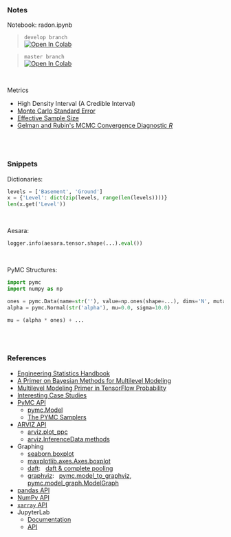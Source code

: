 
<br>

### Notes

Notebook: radon.ipynb

> ``develop branch`` <br> [![Open In Colab](https://colab.research.google.com/assets/colab-badge.svg)](https://colab.research.google.com/github/plausibilities/delineating/blob/develop/notebooks/radon.ipynb)

> ``master branch`` <br> [![Open In Colab](https://colab.research.google.com/assets/colab-badge.svg)](https://colab.research.google.com/github/plausibilities/delineating/blob/master/notebooks/radon.ipynb)


<br>

Metrics

* High Density Interval (A Credible Interval)
* [Monte Carlo Standard Error](https://search.r-project.org/CRAN/refmans/LaplacesDemon/html/MCSE.html)
* [Effective Sample Size](https://search.r-project.org/CRAN/refmans/LaplacesDemon/html/ESS.html)
* [Gelman and Rubin's MCMC Convergence Diagnostic $R$](https://search.r-project.org/CRAN/refmans/LaplacesDemon/html/Gelman.Diagnostic.html)

<br>
<br>

### Snippets

Dictionaries:

```python
levels = ['Basement', 'Ground']
x = {'Level': dict(zip(levels, range(len(levels))))}
len(x.get('Level'))
```

<br>

Aesara:

```python 
logger.info(aesara.tensor.shape(...).eval())
```

<br>

PyMC Structures:

````python
import pymc
import numpy as np

ones = pymc.Data(name=str(''), value=np.ones(shape=...), dims='N', mutable=False)
alpha = pymc.Normal(str('alpha'), mu=0.0, sigma=10.0)

mu = (alpha * ones) + ...
````



<br>
<br>

### References

* [Engineering Statistics Handbook](https://www.itl.nist.gov/div898/handbook/)
* [A Primer on Bayesian Methods for Multilevel Modeling](https://www.pymc.io/projects/examples/en/latest/case_studies/multilevel_modeling.html)
* [Multilevel Modeling Primer in TensorFlow Probability](https://www.tensorflow.org/probability/examples/Multilevel_Modeling_Primer)  
* [Interesting Case Studies](https://psmits.github.io/paleo_book/varying-intercept-models.html)
* [PyMC API](https://www.pymc.io/projects/docs/en/stable/api.html)  
  * [pymc.Model](https://www.pymc.io/projects/docs/en/stable/api/model.html)  
  * [The PYMC Samplers](https://docs.pymc.io/en/latest/api/samplers.html)
* [ARVIZ API](https://arviz-devs.github.io/arviz/api/)
  * [arviz.plot_ppc](https://arviz-devs.github.io/arviz/api/generated/arviz.plot_ppc.html)
  * [arviz.InferenceData methods](https://arviz-devs.github.io/arviz/api/generated/arviz.InferenceData.html)
* Graphing
  * [seaborn.boxplot](https://seaborn.pydata.org/generated/seaborn.boxplot.html)
  * [maxplotlib.axes.Axes.boxplot](https://matplotlib.org/stable/api/_as_gen/matplotlib.axes.Axes.boxplot.html#matplotlib.axes.Axes.boxplot)
  * [daft](https://docs.daft-pgm.org/en/latest/): &nbsp; [daft & complete pooling](https://www.tensorflow.org/probability/examples/Multilevel_Modeling_Primer#41_complete_pooling_model)
  * [graphviz](https://graphviz.readthedocs.io/en/stable/api.html): &nbsp; [pymc.model_to_graphviz](https://www.pymc.io/projects/docs/en/stable/api/generated/pymc.model_to_graphviz.html), <a href="https://www.pymc.io/projects/docs/en/stable/_modules/pymc/model_graph.html#:~:text=VarName%22%2C%20str)%0A%0A%0Aclass-,ModelGraph,-%3A%0A%20%20%20%20def%20__init__(self"> pymc.model_graph.ModelGraph</a>
* [pandas API](https://pandas.pydata.org/docs/reference/index.html)
* [NumPy API](https://numpy.org/doc/stable/reference/index.html)
* [``xarray`` API](https://docs.xarray.dev/en/stable/api.html)
* JupyterLab
  * [Documentation](https://jupyterlab.readthedocs.io/en/stable/)
  * [API](https://jupyterlab.readthedocs.io/en/stable/api/index.html)

<br>
<br>

<br>
<br>

<br>
<br>

<br>
<br>
